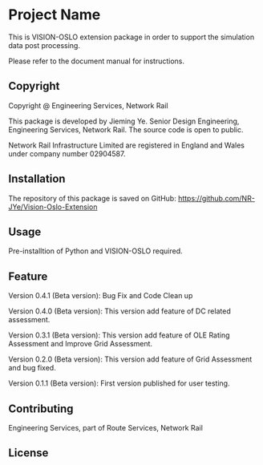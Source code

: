 # Project Name

This is VISION-OSLO extension package in order to support the simulation data post processing.

Please refer to the document manual for instructions.

## Copyright

Copyright @ Engineering Services, Network Rail

This package is developed by Jieming Ye. Senior Design Engineering, Engineering Services, Network Rail.
The source code is open to public.

Network Rail Infrastructure Limited are registered in England and Wales under company number 02904587.

## Installation
The repository of this package is saved on GitHub:
https://github.com/NR-JYe/Vision-Oslo-Extension

## Usage
Pre-installtion of Python and VISION-OSLO required.

## Feature
Version 0.4.1 (Beta version): Bug Fix and Code Clean up

Version 0.4.0 (Beta version): This version add feature of DC related assessment.

Version 0.3.1 (Beta version): This version add feature of OLE Rating Assessment and Improve Grid Assessment.

Version 0.2.0 (Beta version): This version add feature of Grid Assessment and bug fixed.

Version 0.1.1 (Beta version): First version published for user testing.

## Contributing
Engineering Services, part of Route Services, Network Rail

## License
